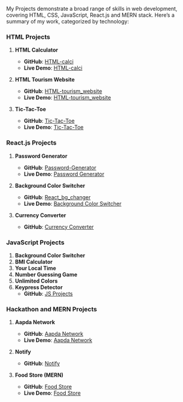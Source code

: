 My Projects demonstrate a broad range of skills in web development, covering HTML, CSS, JavaScript, React.js and MERN stack. Here’s a summary of my work, categorized by technology:

### HTML Projects
1. **HTML Calculator**
   - **GitHub**: [HTML-calci](https://github.com/divyansh-2005/HTML-calci)
   - **Live Demo**: [HTML-calci](https://divyansh-2005.github.io/HTML-calci/)

2. **HTML Tourism Website**
   - **GitHub**: [HTML-tourism_website](https://github.com/divyansh-2005/HTML-tourism_website)
   - **Live Demo**: [HTML-tourism_website](https://divyansh-2005.github.io/HTML-tourism_website/)

3. **Tic-Tac-Toe**
   - **GitHub**: [Tic-Tac-Toe](https://github.com/divyansh-2005/Tic-Tac-Toe)
   - **Live Demo**: [Tic-Tac-Toe](https://divyansh-2005.github.io/Tic-Tac-Toe/)

### React.js Projects
1. **Password Generator**
   - **GitHub**: [Password-Generator](https://github.com/divyansh-2005/Password-Generator)
   - **Live Demo**: [Password Generator](https://password-generator-zeta-wine.vercel.app/)

2. **Background Color Switcher**
   - **GitHub**: [React_bg_changer](https://github.com/divyansh-2005/React_bg_changer)
   - **Live Demo**: [Background Color Switcher](https://react-bg-changer-umber.vercel.app/)

3. **Currency Converter**
   - **GitHub**: [Currency Converter](https://github.com/divyansh-2005/React-js/tree/main/06currencyConvertor)

### JavaScript Projects
1. **Background Color Switcher**
2. **BMI Calculator**
3. **Your Local Time**
4. **Number Guessing Game**
5. **Unlimited Colors**
6. **Keypress Detector**
   - **GitHub**: [JS Projects](https://github.com/divyansh-2005/js-2024/tree/main/07_projects)

### Hackathon and MERN Projects
1. **Aapda Network**
   - **GitHub**: [Aapda Network](https://github.com/divyansh-2005/Hackathon/tree/main/Aapda%20Network)
   - **Live Demo**: [Aapda Network](https://hackathon-sbb8.vercel.app/)

2. **Notify**
   - **GitHub**: [Notify](https://github.com/divyansh-2005/Notify)

3. **Food Store (MERN)**
   - **GitHub**: [Food Store](https://github.com/divyansh-2005/FoodStore_MERN)
   - **Live Demo**: [Food Store](https://food-store-mern.vercel.app/)
